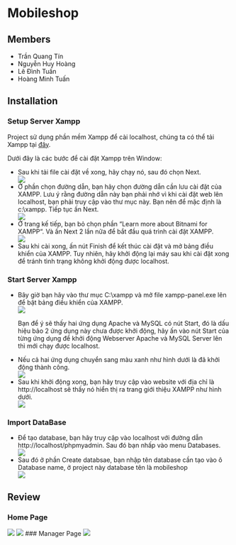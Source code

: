 # Mobileshop

## Members
<ul>
  <li>Trần Quang Tín</li>
  <li>Nguyễn Huy Hoàng</li>
  <li>Lê Đình Tuấn</li>
  <li>Hoàng Minh Tuấn</li>
  </ul>
  
## Installation

### Setup Server Xampp
Project sử dụng phần mềm Xampp để cài localhost, chúng ta có thể tải Xampp tại [đây](https://www.apachefriends.org/download.html).

Dưới đây là các bước để cài đặt Xampp trên Window:
<ul>
  <li>Sau khi tải file cài đặt về xong, hãy chạy nó, sau đó chọn Next.</li>
  <img src="https://thachpham.com/wp-content/uploads/2013/09/cai-dat-xampp-01.jpg">
  
  <li>Ở phần chọn đường dẫn, bạn hãy chọn đường dẫn cần lưu cài đặt của XAMPP. Lưu ý rằng đường dẫn này bạn phải nhớ vì khi cài đặt web lên localhost, bạn phải truy cập vào thư mục này. Bạn nên để mặc định là c:\xampp. Tiếp tục ấn Next.</li>
  <img src="https://thachpham.com/wp-content/uploads/2013/09/cai-dat-xampp-03.jpg">
  
  <li>Ở trang kế tiếp, bạn bỏ chọn phần “Learn more about Bitnami for XAMPP“. Và ấn Next 2 lần nữa để bắt đầu quá trình cài đặt XAMPP.</li>
  <img src="https://thachpham.com/wp-content/uploads/2013/09/cai-dat-xampp-04.jpg">
  
  <li>Sau khi cài xong, ấn nút Finish để kết thúc cài đặt và mở bảng điều khiển của XAMPP. Tuy nhiên, hãy khởi động lại máy sau khi cài đặt xong để tránh tình trạng không khởi động được localhost.</li>
  </ul>
  
### Start Server Xampp
<ul>
  <li>Bây giờ bạn hãy vào thư mục C:\xampp và mở file xampp-panel.exe lên để bật bảng điều khiển của XAMPP.</li>
  <img src="https://thachpham.com/wp-content/uploads/2013/09/xampp-panel.jpg">
  
  Bạn để ý sẽ thấy hai ứng dụng Apache và MySQL có nút Start, đó là dấu hiệu bảo 2 ứng dụng này chưa được khởi động, hãy ấn vào nút Start của từng ứng dụng để khởi động Webserver Apache và MySQL Server lên thì mới chạy được localhost.
  
  <li>Nếu cả hai ứng dụng chuyển sang màu xanh như hình dưới là đã khởi động thành công.</li>
  <img src="https://thachpham.com/wp-content/uploads/2013/09/xampp-panel-start.jpg">
  
  <li>Sau khi khởi động xong, bạn hãy truy cập vào website với địa chỉ là http://localhost sẽ thấy nó hiển thị ra trang giới thiệu XAMPP như hình dưới.</li>
  <img src="https://thachpham.com/wp-content/uploads/2013/09/xampp-homepage.jpg">
  </ul>
  
### Import DataBase
<ul>
  <li>Để tạo database, bạn hãy truy cập vào localhost với đường dẫn http://localhost/phpmyadmin. Sau đó bạn nhấp vào menu Databases.</li>
  <img src="https://thachpham.com/wp-content/uploads/2013/09/localhost-tao-database-01.jpg">
  <li>Sau đó ở phần Create databsae, bạn nhập tên database cần tạo vào ô Database name, ở project này database tên là mobileshop</li>
  <img src="https://imgur.com/Gh6GLA2.png">
  </ul>


## Review
### Home Page
<img src = "https://imgur.com/6ipwOYP.png">
<img src = "https://imgur.com/KH6oLye.png">
### Manager Page
<img src = "https://imgur.com/FR5y3n6.png">
